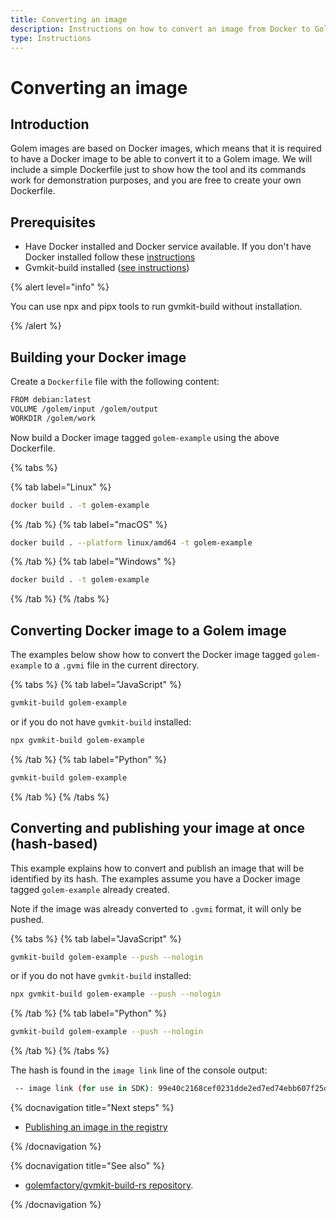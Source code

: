 ```yaml
---
title: Converting an image
description: Instructions on how to convert an image from Docker to Golem using gvmkit-build
type: Instructions
---
```


# Converting an image

## Introduction

Golem images are based on Docker images, which means that it is required to have a Docker image to be able to convert it to a Golem image. We will include a simple Dockerfile just to show how the tool and its commands work for demonstration purposes, and you are free to create your own Dockerfile.

## Prerequisites

- Have Docker installed and Docker service available. If you don't have Docker installed follow these [instructions](https://www.docker.com/products/docker-desktop)
- Gvmkit-build installed ([see instructions](/docs/creators/javascript/examples/tools/gvmkit-build-installation))

{% alert level="info" %}

You can use npx and pipx tools to run gvmkit-build without installation.

{% /alert %}

## Building your Docker image

Create a `Dockerfile` file with the following content:

```bash
FROM debian:latest
VOLUME /golem/input /golem/output
WORKDIR /golem/work
```

Now build a Docker image tagged `golem-example` using the above Dockerfile.

{% tabs %}

{% tab label="Linux" %}

```bash
docker build . -t golem-example
```

{% /tab %}
{% tab label="macOS" %}

```bash
docker build . --platform linux/amd64 -t golem-example
```

{% /tab %}
{% tab label="Windows" %}

```bash
docker build . -t golem-example
```

{% /tab %}
{% /tabs %}

## Converting Docker image to a Golem image

The examples below show how to convert the Docker image tagged `golem-example` to a `.gvmi` file in the current directory.

{% tabs %}
{% tab label="JavaScript" %}

```bash
gvmkit-build golem-example
```

or if you do not have `gvmkit-build` installed:

```bash
npx gvmkit-build golem-example
```

{% /tab %}
{% tab label="Python" %}

```bash
gvmkit-build golem-example
```

{% /tab %}
{% /tabs %}

## Converting and publishing your image at once (hash-based)

This example explains how to convert and publish an image that will be identified by its hash. The examples assume you have a Docker image tagged `golem-example` already created.

Note if the image was already converted to `.gvmi` format, it will only be pushed.

{% tabs %}
{% tab label="JavaScript" %}

```bash
gvmkit-build golem-example --push --nologin
```

or if you do not have `gvmkit-build` installed:

```bash
npx gvmkit-build golem-example --push --nologin
```

{% /tab %}
{% tab label="Python" %}

```bash
gvmkit-build golem-example --push --nologin
```

{% /tab %}
{% /tabs %}

The hash is found in the `image link` line of the console output:

```bash
 -- image link (for use in SDK): 99e40c2168cef0231dde2ed7ed74ebb607f25d8ed4bf9fe537f8da7b
```

{% docnavigation title="Next steps" %}

- [Publishing an image in the registry](/docs/creators/javascript/examples/tools/publishing-custom-images)

{% /docnavigation %}

{% docnavigation title="See also" %}

- [golemfactory/gvmkit-build-rs repository](https://github.com/golemfactory/gvmkit-build-rs).

{% /docnavigation %}
